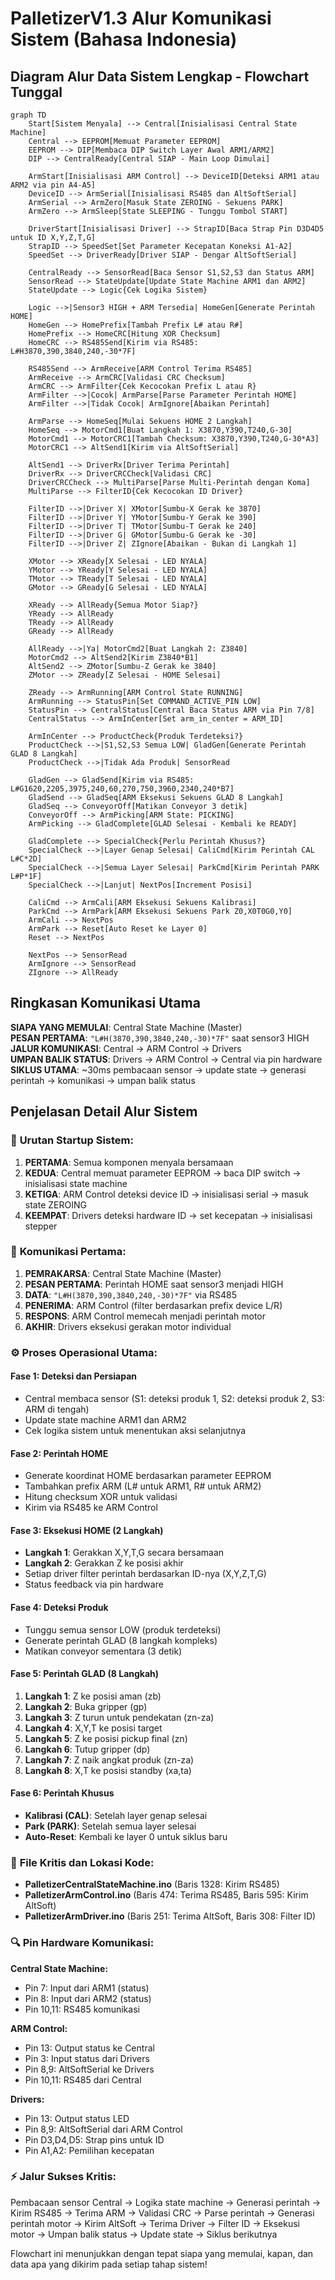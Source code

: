 # PalletizerV1.3 Alur Komunikasi Sistem (Bahasa Indonesia)

## Diagram Alur Data Sistem Lengkap - Flowchart Tunggal

```mermaid
graph TD
    Start[Sistem Menyala] --> Central[Inisialisasi Central State Machine]
    Central --> EEPROM[Memuat Parameter EEPROM]
    EEPROM --> DIP[Membaca DIP Switch Layer Awal ARM1/ARM2]
    DIP --> CentralReady[Central SIAP - Main Loop Dimulai]
    
    ArmStart[Inisialisasi ARM Control] --> DeviceID[Deteksi ARM1 atau ARM2 via pin A4-A5]
    DeviceID --> ArmSerial[Inisialisasi RS485 dan AltSoftSerial]
    ArmSerial --> ArmZero[Masuk State ZEROING - Sekuens PARK]
    ArmZero --> ArmSleep[State SLEEPING - Tunggu Tombol START]
    
    DriverStart[Inisialisasi Driver] --> StrapID[Baca Strap Pin D3D4D5 untuk ID X,Y,Z,T,G]
    StrapID --> SpeedSet[Set Parameter Kecepatan Koneksi A1-A2]
    SpeedSet --> DriverReady[Driver SIAP - Dengar AltSoftSerial]
    
    CentralReady --> SensorRead[Baca Sensor S1,S2,S3 dan Status ARM]
    SensorRead --> StateUpdate[Update State Machine ARM1 dan ARM2]
    StateUpdate --> Logic{Cek Logika Sistem}
    
    Logic -->|Sensor3 HIGH + ARM Tersedia| HomeGen[Generate Perintah HOME]
    HomeGen --> HomePrefix[Tambah Prefix L# atau R#]
    HomePrefix --> HomeCRC[Hitung XOR Checksum]
    HomeCRC --> RS485Send[Kirim via RS485: L#H3870,390,3840,240,-30*7F]
    
    RS485Send --> ArmReceive[ARM Control Terima RS485]
    ArmReceive --> ArmCRC[Validasi CRC Checksum]
    ArmCRC --> ArmFilter{Cek Kecocokan Prefix L atau R}
    ArmFilter -->|Cocok| ArmParse[Parse Parameter Perintah HOME]
    ArmFilter -->|Tidak Cocok| ArmIgnore[Abaikan Perintah]
    
    ArmParse --> HomeSeq[Mulai Sekuens HOME 2 Langkah]
    HomeSeq --> MotorCmd1[Buat Langkah 1: X3870,Y390,T240,G-30]
    MotorCmd1 --> MotorCRC1[Tambah Checksum: X3870,Y390,T240,G-30*A3]
    MotorCRC1 --> AltSend1[Kirim via AltSoftSerial]
    
    AltSend1 --> DriverRx[Driver Terima Perintah]
    DriverRx --> DriverCRCCheck[Validasi CRC]
    DriverCRCCheck --> MultiParse[Parse Multi-Perintah dengan Koma]
    MultiParse --> FilterID{Cek Kecocokan ID Driver}
    
    FilterID -->|Driver X| XMotor[Sumbu-X Gerak ke 3870]
    FilterID -->|Driver Y| YMotor[Sumbu-Y Gerak ke 390]
    FilterID -->|Driver T| TMotor[Sumbu-T Gerak ke 240]
    FilterID -->|Driver G| GMotor[Sumbu-G Gerak ke -30]
    FilterID -->|Driver Z| ZIgnore[Abaikan - Bukan di Langkah 1]
    
    XMotor --> XReady[X Selesai - LED NYALA]
    YMotor --> YReady[Y Selesai - LED NYALA]
    TMotor --> TReady[T Selesai - LED NYALA]  
    GMotor --> GReady[G Selesai - LED NYALA]
    
    XReady --> AllReady{Semua Motor Siap?}
    YReady --> AllReady
    TReady --> AllReady
    GReady --> AllReady
    
    AllReady -->|Ya| MotorCmd2[Buat Langkah 2: Z3840]
    MotorCmd2 --> AltSend2[Kirim Z3840*B1]
    AltSend2 --> ZMotor[Sumbu-Z Gerak ke 3840]
    ZMotor --> ZReady[Z Selesai - HOME Selesai]
    
    ZReady --> ArmRunning[ARM Control State RUNNING]
    ArmRunning --> StatusPin[Set COMMAND_ACTIVE_PIN LOW]
    StatusPin --> CentralStatus[Central Baca Status ARM via Pin 7/8]
    CentralStatus --> ArmInCenter[Set arm_in_center = ARM_ID]
    
    ArmInCenter --> ProductCheck{Produk Terdeteksi?}
    ProductCheck -->|S1,S2,S3 Semua LOW| GladGen[Generate Perintah GLAD 8 Langkah]
    ProductCheck -->|Tidak Ada Produk| SensorRead
    
    GladGen --> GladSend[Kirim via RS485: L#G1620,2205,3975,240,60,270,750,3960,2340,240*B7]
    GladSend --> GladSeq[ARM Eksekusi Sekuens GLAD 8 Langkah]
    GladSeq --> ConveyorOff[Matikan Conveyor 3 detik]
    ConveyorOff --> ArmPicking[ARM State: PICKING]
    ArmPicking --> GladComplete[GLAD Selesai - Kembali ke READY]
    
    GladComplete --> SpecialCheck{Perlu Perintah Khusus?}
    SpecialCheck -->|Layer Genap Selesai| CaliCmd[Kirim Perintah CAL L#C*2D]
    SpecialCheck -->|Semua Layer Selesai| ParkCmd[Kirim Perintah PARK L#P*1F]
    SpecialCheck -->|Lanjut| NextPos[Increment Posisi]
    
    CaliCmd --> ArmCali[ARM Eksekusi Sekuens Kalibrasi]
    ParkCmd --> ArmPark[ARM Eksekusi Sekuens Park Z0,X0T0G0,Y0]
    ArmCali --> NextPos
    ArmPark --> Reset[Auto Reset ke Layer 0]
    Reset --> NextPos
    
    NextPos --> SensorRead
    ArmIgnore --> SensorRead
    ZIgnore --> AllReady
```

## Ringkasan Komunikasi Utama

**SIAPA YANG MEMULAI**: Central State Machine (Master)  
**PESAN PERTAMA**: `"L#H(3870,390,3840,240,-30)*7F"` saat sensor3 HIGH  
**JALUR KOMUNIKASI**: Central → ARM Control → Drivers  
**UMPAN BALIK STATUS**: Drivers → ARM Control → Central via pin hardware  
**SIKLUS UTAMA**: ~30ms pembacaan sensor → update state → generasi perintah → komunikasi → umpan balik status

## Penjelasan Detail Alur Sistem

### 🚀 **Urutan Startup Sistem:**

1. **PERTAMA**: Semua komponen menyala bersamaan
2. **KEDUA**: Central memuat parameter EEPROM → baca DIP switch → inisialisasi state machine
3. **KETIGA**: ARM Control deteksi device ID → inisialisasi serial → masuk state ZEROING
4. **KEEMPAT**: Drivers deteksi hardware ID → set kecepatan → inisialisasi stepper

### 📡 **Komunikasi Pertama:**

1. **PEMRAKARSA**: Central State Machine (Master)
2. **PESAN PERTAMA**: Perintah HOME saat sensor3 menjadi HIGH
3. **DATA**: `"L#H(3870,390,3840,240,-30)*7F"` via RS485
4. **PENERIMA**: ARM Control (filter berdasarkan prefix device L/R)
5. **RESPONS**: ARM Control memecah menjadi perintah motor
6. **AKHIR**: Drivers eksekusi gerakan motor individual

### ⚙️ **Proses Operasional Utama:**

#### **Fase 1: Deteksi dan Persiapan**
- Central membaca sensor (S1: deteksi produk 1, S2: deteksi produk 2, S3: ARM di tengah)
- Update state machine ARM1 dan ARM2
- Cek logika sistem untuk menentukan aksi selanjutnya

#### **Fase 2: Perintah HOME**
- Generate koordinat HOME berdasarkan parameter EEPROM
- Tambahkan prefix ARM (L# untuk ARM1, R# untuk ARM2)
- Hitung checksum XOR untuk validasi
- Kirim via RS485 ke ARM Control

#### **Fase 3: Eksekusi HOME (2 Langkah)**
- **Langkah 1**: Gerakkan X,Y,T,G secara bersamaan
- **Langkah 2**: Gerakkan Z ke posisi akhir
- Setiap driver filter perintah berdasarkan ID-nya (X,Y,Z,T,G)
- Status feedback via pin hardware

#### **Fase 4: Deteksi Produk**
- Tunggu semua sensor LOW (produk terdeteksi)
- Generate perintah GLAD (8 langkah kompleks)
- Matikan conveyor sementara (3 detik)

#### **Fase 5: Perintah GLAD (8 Langkah)**
1. **Langkah 1**: Z ke posisi aman (zb)
2. **Langkah 2**: Buka gripper (gp)
3. **Langkah 3**: Z turun untuk pendekatan (zn-za)
4. **Langkah 4**: X,Y,T ke posisi target
5. **Langkah 5**: Z ke posisi pickup final (zn)
6. **Langkah 6**: Tutup gripper (dp)
7. **Langkah 7**: Z naik angkat produk (zn-za)
8. **Langkah 8**: X,T ke posisi standby (xa,ta)

#### **Fase 6: Perintah Khusus**
- **Kalibrasi (CAL)**: Setelah layer genap selesai
- **Park (PARK)**: Setelah semua layer selesai
- **Auto-Reset**: Kembali ke layer 0 untuk siklus baru

### 🔧 **File Kritis dan Lokasi Kode:**

- **PalletizerCentralStateMachine.ino** (Baris 1328: Kirim RS485)
- **PalletizerArmControl.ino** (Baris 474: Terima RS485, Baris 595: Kirim AltSoft)
- **PalletizerArmDriver.ino** (Baris 251: Terima AltSoft, Baris 308: Filter ID)

### 🔍 **Pin Hardware Komunikasi:**

**Central State Machine:**
- Pin 7: Input dari ARM1 (status)
- Pin 8: Input dari ARM2 (status)
- Pin 10,11: RS485 komunikasi

**ARM Control:**
- Pin 13: Output status ke Central
- Pin 3: Input status dari Drivers
- Pin 8,9: AltSoftSerial ke Drivers
- Pin 10,11: RS485 dari Central

**Drivers:**
- Pin 13: Output status LED
- Pin 8,9: AltSoftSerial dari ARM Control
- Pin D3,D4,D5: Strap pins untuk ID
- Pin A1,A2: Pemilihan kecepatan

### ⚡ **Jalur Sukses Kritis:**

Pembacaan sensor Central → Logika state machine → Generasi perintah → Kirim RS485 → Terima ARM → Validasi CRC → Parse perintah → Generasi perintah motor → Kirim AltSoft → Terima Driver → Filter ID → Eksekusi motor → Umpan balik status → Update state → Siklus berikutnya

Flowchart ini menunjukkan dengan tepat siapa yang memulai, kapan, dan data apa yang dikirim pada setiap tahap sistem!